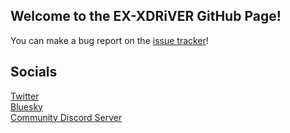 ## Welcome to the EX-XDRiVER GitHub Page!

You can make a bug report on the [issue tracker](https://github.com/EX-XDRiVER/Issues)!

## Socials

[Twitter](https://twitter.com/exdrv)<br/>
[Bluesky](https://bsky.app/profile/xdrv.bsky.social)<br/>
[Community Discord Server](https://discord.gg/kPxStHrJxY)<br/>
